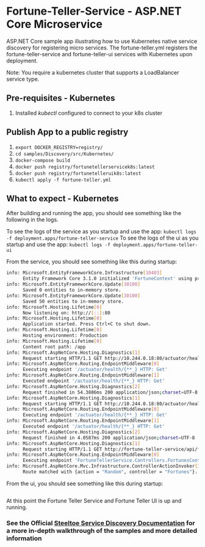 # Fortune-Teller-Service - ASP.NET Core Microservice

ASP.NET Core sample app illustrating how to use Kubernetes native service discovery for registering micro services. The fortune-teller.yml registers the fortune-teller-service and fortune-teller-ui services with Kubernetes upon deployment.

Note: You require a kubernetes cluster that supports a LoadBalancer service type.


## Pre-requisites - Kubernetes

1. Installed *kubectl* configured to connect to your k8s cluster

## Publish App to a public registry

1. `export DOCKER_REGISTRY=registry/`
1. `cd samples/Discovery/src/Kubernetes/`
1. `docker-compose build`
1. `docker push registry/fortunetellerservicek8s:latest`
1. `docker push registry/fortunetelleruik8s:latest`
1. `kubectl apply -f fortune-teller.yml`

## What to expect - Kubernetes

After building and running the app, you should see something like the following in the logs.

To see the logs of the service as you startup and use the app: `kubectl logs -f deployment.apps/fortune-teller-service`
To see the logs of the ui as you startup and use the app: `kubectl logs -f deployment.apps/fortune-teller-ui`

From the service, you should see something like this during startup:

```bash
info: Microsoft.EntityFrameworkCore.Infrastructure[10403]
      Entity Framework Core 3.1.0 initialized 'FortuneContext' using provider 'Microsoft.EntityFrameworkCore.InMemory' with options: StoreName=Fortunes 
info: Microsoft.EntityFrameworkCore.Update[30100]
      Saved 0 entities to in-memory store.
info: Microsoft.EntityFrameworkCore.Update[30100]
      Saved 50 entities to in-memory store.
info: Microsoft.Hosting.Lifetime[0]
      Now listening on: http://[::]:80
info: Microsoft.Hosting.Lifetime[0]
      Application started. Press Ctrl+C to shut down.
info: Microsoft.Hosting.Lifetime[0]
      Hosting environment: Production
info: Microsoft.Hosting.Lifetime[0]
      Content root path: /app
info: Microsoft.AspNetCore.Hosting.Diagnostics[1]
      Request starting HTTP/1.1 GET http://10.244.0.18:80/actuator/health/liveness  
info: Microsoft.AspNetCore.Routing.EndpointMiddleware[0]
      Executing endpoint '/actuator/health/{**_} HTTP: Get'
info: Microsoft.AspNetCore.Routing.EndpointMiddleware[1]
      Executed endpoint '/actuator/health/{**_} HTTP: Get'
info: Microsoft.AspNetCore.Hosting.Diagnostics[2]
      Request finished in 54.3886ms 200 application/json;charset=UTF-8
info: Microsoft.AspNetCore.Hosting.Diagnostics[1]
      Request starting HTTP/1.1 GET http://10.244.0.18:80/actuator/health/readiness  
info: Microsoft.AspNetCore.Routing.EndpointMiddleware[0]
      Executing endpoint '/actuator/health/{**_} HTTP: Get'
info: Microsoft.AspNetCore.Routing.EndpointMiddleware[1]
      Executed endpoint '/actuator/health/{**_} HTTP: Get'
info: Microsoft.AspNetCore.Hosting.Diagnostics[2]
      Request finished in 4.0587ms 200 application/json;charset=UTF-8
info: Microsoft.AspNetCore.Hosting.Diagnostics[1]
      Request starting HTTP/1.1 GET http://fortune-teller-service/api/fortunes/random  
info: Microsoft.AspNetCore.Routing.EndpointMiddleware[0]
      Executing endpoint 'FortuneTellerService.Controllers.FortunesController.Random (Fortune-Teller-Service)'
info: Microsoft.AspNetCore.Mvc.Infrastructure.ControllerActionInvoker[3]
      Route matched with {action = "Random", controller = "Fortunes"}. Executing controller action with signature FortuneTellerService.Models.Fortune Random() on controller FortuneTellerService.Controllers.FortunesController (Fortune-Teller-Service).
```

From the ui, you should see something like this during startup:

```bash

```

At this point the Fortune Teller Service and Fortune Teller UI is up and running.

### See the Official [Steeltoe Service Discovery Documentation](https://steeltoe.io/docs/steeltoe-service-discovery) for a more in-depth walkthrough of the samples and more detailed information
